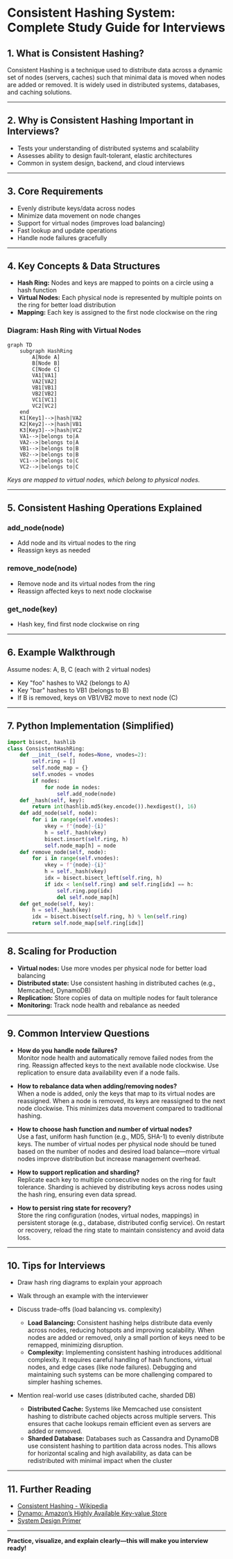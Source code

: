 # Consistent Hashing System: Complete Study Guide for Interviews

## 1. What is Consistent Hashing?
Consistent Hashing is a technique used to distribute data across a dynamic set of nodes (servers, caches) such that minimal data is moved when nodes are added or removed. It is widely used in distributed systems, databases, and caching solutions.

---

## 2. Why is Consistent Hashing Important in Interviews?
- Tests your understanding of distributed systems and scalability
- Assesses ability to design fault-tolerant, elastic architectures
- Common in system design, backend, and cloud interviews

---

## 3. Core Requirements
- Evenly distribute keys/data across nodes
- Minimize data movement on node changes
- Support for virtual nodes (improves load balancing)
- Fast lookup and update operations
- Handle node failures gracefully

---

## 4. Key Concepts & Data Structures
- **Hash Ring:** Nodes and keys are mapped to points on a circle using a hash function
- **Virtual Nodes:** Each physical node is represented by multiple points on the ring for better load distribution
- **Mapping:** Each key is assigned to the first node clockwise on the ring

### Diagram: Hash Ring with Virtual Nodes
```mermaid
graph TD
    subgraph HashRing
        A[Node A]
        B[Node B]
        C[Node C]
        VA1[VA1]
        VA2[VA2]
        VB1[VB1]
        VB2[VB2]
        VC1[VC1]
        VC2[VC2]
    end
    K1[Key1]-->|hash|VA2
    K2[Key2]-->|hash|VB1
    K3[Key3]-->|hash|VC2
    VA1-->|belongs to|A
    VA2-->|belongs to|A
    VB1-->|belongs to|B
    VB2-->|belongs to|B
    VC1-->|belongs to|C
    VC2-->|belongs to|C
```
*Keys are mapped to virtual nodes, which belong to physical nodes.*

---

## 5. Consistent Hashing Operations Explained
### add_node(node)
- Add node and its virtual nodes to the ring
- Reassign keys as needed

### remove_node(node)
- Remove node and its virtual nodes from the ring
- Reassign affected keys to next node clockwise

### get_node(key)
- Hash key, find first node clockwise on ring

---

## 6. Example Walkthrough
Assume nodes: A, B, C (each with 2 virtual nodes)
- Key "foo" hashes to VA2 (belongs to A)
- Key "bar" hashes to VB1 (belongs to B)
- If B is removed, keys on VB1/VB2 move to next node (C)

---

## 7. Python Implementation (Simplified)
```python
import bisect, hashlib
class ConsistentHashRing:
    def __init__(self, nodes=None, vnodes=2):
        self.ring = []
        self.node_map = {}
        self.vnodes = vnodes
        if nodes:
            for node in nodes:
                self.add_node(node)
    def _hash(self, key):
        return int(hashlib.md5(key.encode()).hexdigest(), 16)
    def add_node(self, node):
        for i in range(self.vnodes):
            vkey = f"{node}-{i}"
            h = self._hash(vkey)
            bisect.insort(self.ring, h)
            self.node_map[h] = node
    def remove_node(self, node):
        for i in range(self.vnodes):
            vkey = f"{node}-{i}"
            h = self._hash(vkey)
            idx = bisect.bisect_left(self.ring, h)
            if idx < len(self.ring) and self.ring[idx] == h:
                self.ring.pop(idx)
                del self.node_map[h]
    def get_node(self, key):
        h = self._hash(key)
        idx = bisect.bisect(self.ring, h) % len(self.ring)
        return self.node_map[self.ring[idx]]
```

---

## 8. Scaling for Production
- **Virtual nodes:** Use more vnodes per physical node for better load balancing
- **Distributed state:** Use consistent hashing in distributed caches (e.g., Memcached, DynamoDB)
- **Replication:** Store copies of data on multiple nodes for fault tolerance
- **Monitoring:** Track node health and rebalance as needed

---

## 9. Common Interview Questions
- **How do you handle node failures?**  
    Monitor node health and automatically remove failed nodes from the ring. Reassign affected keys to the next available node clockwise. Use replication to ensure data availability even if a node fails.

- **How to rebalance data when adding/removing nodes?**  
    When a node is added, only the keys that map to its virtual nodes are reassigned. When a node is removed, its keys are reassigned to the next node clockwise. This minimizes data movement compared to traditional hashing.

- **How to choose hash function and number of virtual nodes?**  
    Use a fast, uniform hash function (e.g., MD5, SHA-1) to evenly distribute keys. The number of virtual nodes per physical node should be tuned based on the number of nodes and desired load balance—more virtual nodes improve distribution but increase management overhead.

- **How to support replication and sharding?**  
    Replicate each key to multiple consecutive nodes on the ring for fault tolerance. Sharding is achieved by distributing keys across nodes using the hash ring, ensuring even data spread.

- **How to persist ring state for recovery?**  
    Store the ring configuration (nodes, virtual nodes, mappings) in persistent storage (e.g., database, distributed config service). On restart or recovery, reload the ring state to maintain consistency and avoid data loss.

---

## 10. Tips for Interviews
- Draw hash ring diagrams to explain your approach
- Walk through an example with the interviewer
- Discuss trade-offs (load balancing vs. complexity)
  - **Load Balancing:** Consistent hashing helps distribute data evenly across nodes, reducing hotspots and improving scalability. When nodes are added or removed, only a small portion of keys need to be remapped, minimizing disruption.
  - **Complexity:** Implementing consistent hashing introduces additional complexity. It requires careful handling of hash functions, virtual nodes, and edge cases (like node failures). Debugging and maintaining such systems can be more challenging compared to simpler hashing schemes.

- Mention real-world use cases (distributed cache, sharded DB)
  - **Distributed Cache:** Systems like Memcached use consistent hashing to distribute cached objects across multiple servers. This ensures that cache lookups remain efficient even as servers are added or removed.
  - **Sharded Database:** Databases such as Cassandra and DynamoDB use consistent hashing to partition data across nodes. This allows for horizontal scaling and high availability, as data can be redistributed with minimal impact when the cluster

---

## 11. Further Reading
- [Consistent Hashing - Wikipedia](https://en.wikipedia.org/wiki/Consistent_hashing)
- [Dynamo: Amazon’s Highly Available Key-value Store](https://www.allthingsdistributed.com/2007/10/amazons_dynamo.html)
- [System Design Primer](https://github.com/donnemartin/system-design-primer)

---

**Practice, visualize, and explain clearly—this will make you interview ready!**

